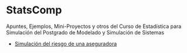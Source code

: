 # StatsComp

Apuntes, Ejemplos, Mini-Proyectos y otros del Curso de Estadística para Simulación del Postgrado de Modelado y Simulación de Sistemas

* [Simulación del riesgo de una aseguradora](../master/simulacion-riesgo-aseguradora.md)
